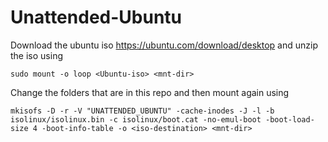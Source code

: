 # Unattended-Ubuntu
Download the ubuntu iso https://ubuntu.com/download/desktop and unzip the iso using  
```
sudo mount -o loop <Ubuntu-iso> <mnt-dir>
```
Change the folders that are in this repo and then mount again using   
```
mkisofs -D -r -V "UNATTENDED_UBUNTU" -cache-inodes -J -l -b isolinux/isolinux.bin -c isolinux/boot.cat -no-emul-boot -boot-load-size 4 -boot-info-table -o <iso-destination> <mnt-dir>
```
